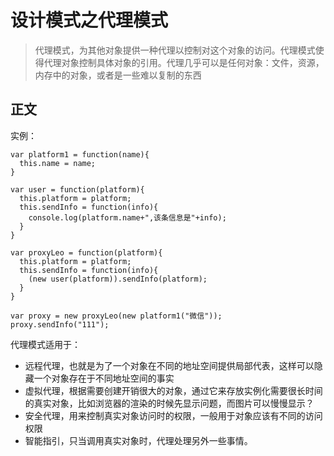 # 设计模式之代理模式

> 代理模式，为其他对象提供一种代理以控制对这个对象的访问。代理模式使得代理对象控制具体对象的引用。代理几乎可以是任何对象：文件，资源，内存中的对象，或者是一些难以复制的东西

## 正文
实例：
```
var platform1 = function(name){
  this.name = name;
}

var user = function(platform){
  this.platform = platform;
  this.sendInfo = function(info){
    console.log(platform.name+",该条信息是"+info);
  }
}

var proxyLeo = function(platform){
  this.platform = platform;
  this.sendInfo = function(info){
    (new user(platform)).sendInfo(platform);
  }
}

var proxy = new proxyLeo(new platform1("微信"));
proxy.sendInfo("111");
```
代理模式适用于：
* 远程代理，也就是为了一个对象在不同的地址空间提供局部代表，这样可以隐藏一个对象存在于不同地址空间的事实
* 虚拟代理，根据需要创建开销很大的对象，通过它来存放实例化需要很长时间的真实对象，比如浏览器的渲染的时候先显示问题，而图片可以慢慢显示？
* 安全代理，用来控制真实对象访问时的权限，一般用于对象应该有不同的访问权限
* 智能指引，只当调用真实对象时，代理处理另外一些事情。
